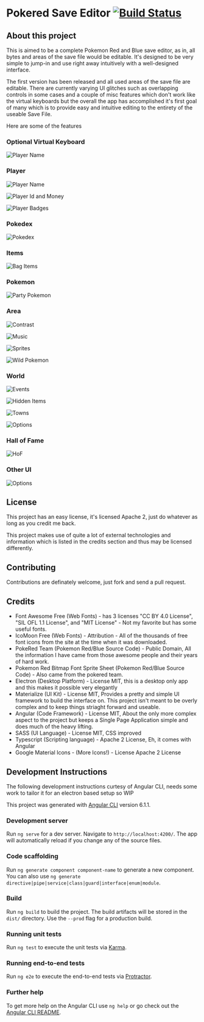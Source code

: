 # Pokered Save Editor [![Build Status](https://travis-ci.org/junebug12851/pokered-save-editor.svg?branch=master)](https://travis-ci.org/junebug12851/pokered-save-editor)

## About this project

This is aimed to be a complete Pokemon Red and Blue save editor, as in, all
bytes and areas of the save file would be editable. It's designed to be very
simple to jump-in and use right away intuitively with a well-designed interface.

The first version has been released and all used areas of the save file are editable. There are currently varying UI glitches such as overlapping controls in some cases and a couple of misc features which don't work like the virtual keyboards but the overall the app has accomplished it's first goal of many which is to provide easy and intuitive editing to the entirety of the useable Save File.

Here are some of the features

### Optional Virtual Keyboard

![Player Name](https://thumbs.gfycat.com/FarEasyCarpenterant-size_restricted.gif)

### Player

![Player Name](https://thumbs.gfycat.com/PassionatePracticalGeese-size_restricted.gif)

![Player Id and Money](https://thumbs.gfycat.com/DifferentFastDrafthorse-size_restricted.gif)

![Player Badges](https://thumbs.gfycat.com/UnnaturalFewDinosaur-size_restricted.gif)

### Pokedex

![Pokedex](https://thumbs.gfycat.com/DistortedSnoopyGodwit-size_restricted.gif)

### Items

![Bag Items](https://thumbs.gfycat.com/BareJaggedBagworm-size_restricted.gif)

### Pokemon

![Party Pokemon](https://thumbs.gfycat.com/RegularInbornBassethound-size_restricted.gif)

### Area

![Contrast](https://thumbs.gfycat.com/AshamedHomelyBandicoot-size_restricted.gif)

![Music](https://thumbs.gfycat.com/HandyWhichAiredaleterrier-size_restricted.gif)

![Sprites](https://thumbs.gfycat.com/SillyGrouchyAbalone-size_restricted.gif)

![Wild Pokemon](https://thumbs.gfycat.com/SkinnySpeedyGrouse-size_restricted.gif)

### World

![Events](https://thumbs.gfycat.com/AnimatedFirsthandCuttlefish-size_restricted.gif)

![Hidden Items](https://thumbs.gfycat.com/AbleBigHerald-size_restricted.gif)

![Towns](https://thumbs.gfycat.com/WeeWateryAsianlion-size_restricted.gif)

![Options](https://thumbs.gfycat.com/SeparateOrganicKillerwhale-size_restricted.gif)

### Hall of Fame

![HoF](https://thumbs.gfycat.com/ZealousGenerousAmericantoad-size_restricted.gif)

### Other UI

![Options](https://thumbs.gfycat.com/FeistyLongIcelandgull-size_restricted.gif)

## License

This project has an easy license, it's licensed Apache 2, just do whatever as
long as you credit me back.

This project makes use of quite a lot of external technologies and information
which is listed in the credits section and thus may be licensed differently.

## Contributing

Contributions are definately welcome, just fork and send a pull request.

## Credits

* Font Awesome Free (Web Fonts) - has 3 licenses "CC BY 4.0 License",
  "SIL OFL 1.1 License", and "MIT License" - Not my favorite but has some useful
  fonts.
* IcoMoon Free (Web Fonts) - Attribution - All of the thousands of free font
  icons from the site at the time when it was downloaded.
* PokeRed Team (Pokemon Red/Blue Source Code) - Public Domain, All the
  information I have came from those awesome people and their years of hard
  work.
* Pokemon Red Bitmap Font Sprite Sheet (Pokemon Red/Blue Source Code) - Also came
  from the pokered team.
* Electron (Desktop Platform) - License MIT, this is a desktop only app and this
  makes it possible very elegantly
* Materialize (UI Kit) - License MIT, Provides a pretty and simple UI framework
  to build the interface on. This project isn't meant to be overly complex and
  to keep things striaght forward and useable.
* Angular (Code Framework) - License MIT, About the only more complex aspect to
  the project but keeps a Single Page Application simple and does much of the
  heavy lifting.
* SASS (UI Language) - License MIT, CSS improved
* Typescript (Scripting language) - Apache 2 License, Eh, it comes with Angular
* Google Material Icons - (More Icons!) - License Apache 2 License

## Development Instructions

The following development instructions curtesy of Angular CLI, needs some work
to tailor it for an electron based setup so WIP

This project was generated with
[Angular CLI](https://github.com/angular/angular-cli) version 6.1.1.

### Development server

Run `ng serve` for a dev server. Navigate to `http://localhost:4200/`. The app
will automatically reload if you change any of the source files.

### Code scaffolding

Run `ng generate component component-name` to generate a new component. You can
also use `ng generate directive|pipe|service|class|guard|interface|enum|module`.

### Build

Run `ng build` to build the project. The build artifacts will be stored in the
`dist/` directory. Use the `--prod` flag for a production build.

### Running unit tests

Run `ng test` to execute the unit tests via
[Karma](https://karma-runner.github.io).

### Running end-to-end tests

Run `ng e2e` to execute the end-to-end tests via
[Protractor](http://www.protractortest.org/).

### Further help

To get more help on the Angular CLI use `ng help` or go check out the
[Angular CLI README](https://github.com/angular/angular-cli/blob/master/README.md).

